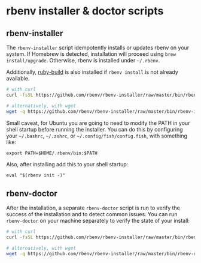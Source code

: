 # rbenv installer & doctor scripts

## rbenv-installer

The `rbenv-installer` script idempotently installs or updates rbenv on your
system. If Homebrew is detected, installation will proceed using `brew
install/upgrade`. Otherwise, rbenv is installed under `~/.rbenv`.

Additionally, [ruby-build](https://github.com/rbenv/ruby-build#readme) is also
installed if `rbenv install` is not already available.

```sh
# with curl
curl -fsSL https://github.com/rbenv/rbenv-installer/raw/master/bin/rbenv-installer | bash

# alternatively, with wget
wget -q https://github.com/rbenv/rbenv-installer/raw/master/bin/rbenv-installer -O- | bash
```

Small caveat, for Ubuntu you are going to need to modify the PATH in your shell 
startup before running the installer. You can do this by configuring your `~/.bashrc`, `~/.zshrc`, or `~/.config/fish/config.fish`, with something like:

```
export PATH=$HOME/.rbenv/bin:$PATH
```

Also, after installing add this to your shell startup:

```
eval "$(rbenv init -)"
```

## rbenv-doctor

After the installation, a separate `rbenv-doctor` script is run to verify the
success of the installation and to detect common issues. You can run
`rbenv-doctor` on your machine separately to verify the state of your install:

```sh
# with curl
curl -fsSL https://github.com/rbenv/rbenv-installer/raw/master/bin/rbenv-doctor | bash

# alternatively, with wget
wget -q https://github.com/rbenv/rbenv-installer/raw/master/bin/rbenv-doctor -O- | bash
```
